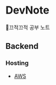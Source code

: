 # DevNote

📒끄적끄적 공부 노트



## Backend
### Hosting
- [AWS](./Backend/Hosting/AWS/AWS%20Learning%20Guide.md)
